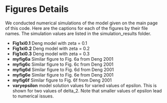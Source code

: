 # Figures Details
We conducted numerical simulations of the model given on the main page of this code. Here are the captions for each of the figures by their file names. The simulation values are listed in the simulation_results folder.
- **Fig1xi0.1** Deng model with zeta = 0.1
- **Fig1xi0.2** Deng model with zeta = 0.2
- **Fig1xi0.3** Deng model with zeta = 0.3
- **myfig6a** Similar figure to Fig. 6a from Deng 2001
- **myfig6c** Similar figure to Fig. 6c from Deng 2001
- **myfig6d** Similar figure to Fig. 6d from Deng 2001
- **myfig6e** Similar figure to Fig. 6e from Deng 2001
- **myfig6f** Similar figure to Fig. 6f from Deng 2001
- **varyepsilon** model solution values for varied values of epsilon. This is shown for two values of delta_2. Note that smaller values of epsilon lead to numerical issues.
